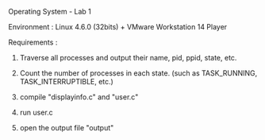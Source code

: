 Operating System - Lab 1

Environment : Linux 4.6.0 (32bits) + VMware Workstation 14 Player

Requirements :
1. Traverse all processes and output their name, pid, ppid, state, etc.
2. Count the number of processes in each state. (such as TASK_RUNNING, TASK_INTERRUPTIBLE, etc.)

1. compile "displayinfo.c" and "user.c"
2. run user.c
3. open the output file "output"